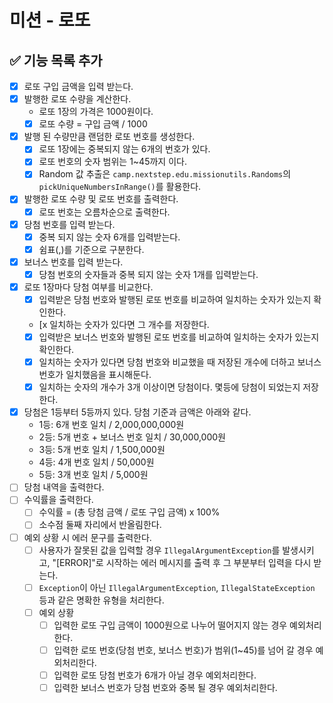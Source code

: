 # 미션 - 로또

## ✅ 기능 목록 추가

- [x] 로또 구입 금액을 입력 받는다.
- [x] 발행한 로또 수량을 계산한다.
  - 로또 1장의 가격은 1000원이다.
  - [x] 로또 수량 = 구입 금액 / 1000
- [x] 발행 된 수량만큼 랜덤한 로또 번호를 생성한다.
  - [x] 로또 1장에는 중복되지 않는 6개의 번호가 있다.
  - [x] 로또 번호의 숫자 범위는 1~45까지 이다.
  - [x] Random 값 추출은 `camp.nextstep.edu.missionutils.Randoms`의 `pickUniqueNumbersInRange()`를 활용한다.
- [x] 발행한 로또 수량 및 로또 번호를 출력한다.
  - [x] 로또 번호는 오름차순으로 출력한다.
- [x] 당첨 번호를 입력 받는다.
    - [x] 중복 되지 않는 숫자 6개를 입력받는다.
    - [x] 쉼표(,)를 기준으로 구분한다.
- [x] 보너스 번호를 입력 받는다.
    - [x] 당첨 번호의 숫자들과 중복 되지 않는 숫자 1개를 입력받는다.
- [x] 로또 1장마다 당첨 여부를 비교한다.
  - [x] 입력받은 당첨 번호와 발행된 로또 번호를 비교하여 일치하는 숫자가 있는지 확인한다.
  - [x 일치하는 숫자가 있다면 그 개수를 저장한다.
  - [x] 입력받은 보너스 번호와 발행된 로또 번호를 비교하여 일치하는 숫자가 있는지 확인한다.
  - [x] 일치하는 숫자가 있다면 당첨 번호와 비교했을 때 저장된 개수에 더하고 보너스 번호가 일치했음을 표시해둔다.
  - [x] 일치하는 숫자의 개수가 3개 이상이면 당첨이다. 몇등에 당첨이 되었는지 저장한다.
- [x] 당첨은 1등부터 5등까지 있다. 당첨 기준과 금액은 아래와 같다.
    - 1등: 6개 번호 일치 / 2,000,000,000원
    - 2등: 5개 번호 + 보너스 번호 일치 / 30,000,000원
    - 3등: 5개 번호 일치 / 1,500,000원
    - 4등: 4개 번호 일치 / 50,000원
    - 5등: 3개 번호 일치 / 5,000원
- [ ] 당첨 내역을 출력한다.
- [ ] 수익률을 출력한다.
  - [ ] 수익률 = (총 당첨 금액 / 로또 구입 금액) x 100%
  - [ ] 소수점 둘째 자리에서 반올림한다.
- [ ] 예외 상황 시 에러 문구를 출력한다.
  - [ ] 사용자가 잘못된 값을 입력할 경우 `IllegalArgumentException`를 발생시키고, "[ERROR]"로 시작하는 에러 메시지를 출력 후 그 부분부터 입력을 다시 받는다.
  - [ ] `Exception`이 아닌 `IllegalArgumentException`, `IllegalStateException` 등과 같은 명확한 유형을 처리한다.
  - [ ] 예외 상황
    - [ ] 입력한 로또 구입 금액이 1000원으로 나누어 떨어지지 않는 경우 예외처리한다.
    - [ ] 입력한 로또 번호(당첨 번호, 보너스 번호)가 범위(1~45)를 넘어 갈 경우 예외처리한다.
    - [ ] 입력한 로또 당첨 번호가 6개가 아닐 경우 예외처리한다.
    - [ ] 입력한 보너스 번호가 당첨 번호와 중복 될 경우 예외처리한다.